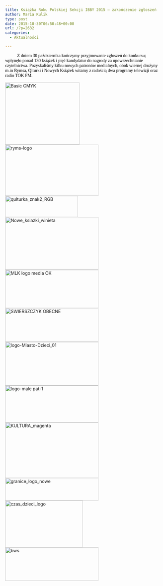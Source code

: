 ```yaml
---
title: Książka Roku Polskiej Sekcji IBBY 2015 – zakończenie zgłoszeń
author: Maria Kulik
type: post
date: 2015-10-30T06:50:48+00:00
url: /?p=2632
categories:
  - Aktualności

---
```

<span style="color: #000000; font-family: Times New Roman;">           Z dniem 30 października kończymy przyjmowanie zgłoszeń do konkursu; wpłynęło ponad 130 książek i pięć kandydatur do nagrody za upowszechnianie czytelnictwa. Pozyskaliśmy kilku nowych patronów medialnych, obok wiernej drużyny m.in Rymsa, Qlturki i Nowych Książek witamy z radością dwa programy telewizji oraz radio TOK FM. </span>


  <a href="http://www.ibby.pl/wp-content/uploads/2015/10/TVP_ABC_logo.jpg" rel="lightbox[2632]"><img class="alignnone size-medium wp-image-2645" src="http://www.ibby.pl/wp-content/uploads/2015/10/TVP_ABC_logo-239x200.jpg" alt="Basic CMYK" width="239" height="200" srcset="http://www.ibby.pl/wp-content/uploads/2015/10/TVP_ABC_logo-239x200.jpg 239w, http://www.ibby.pl/wp-content/uploads/2015/10/TVP_ABC_logo-120x100.jpg 120w, http://www.ibby.pl/wp-content/uploads/2015/10/TVP_ABC_logo-717x600.jpg 717w" sizes="(max-width: 239px) 100vw, 239px" /></a><a href="http://www.ibby.pl/wp-content/uploads/2015/10/ryms-logo.jpg" rel="lightbox[2632]"><img class="alignnone size-medium wp-image-2644" src="http://www.ibby.pl/wp-content/uploads/2015/10/ryms-logo-300x165.jpg" alt="ryms-logo" width="300" height="165" srcset="http://www.ibby.pl/wp-content/uploads/2015/10/ryms-logo-300x165.jpg 300w, http://www.ibby.pl/wp-content/uploads/2015/10/ryms-logo-150x82.jpg 150w, http://www.ibby.pl/wp-content/uploads/2015/10/ryms-logo.jpg 744w" sizes="(max-width: 300px) 100vw, 300px" /></a><a href="http://www.ibby.pl/wp-content/uploads/2015/10/qulturka_znak2_RGB.jpg" rel="lightbox[2632]"><img class="alignnone size-full wp-image-2643" src="http://www.ibby.pl/wp-content/uploads/2015/10/qulturka_znak2_RGB.jpg" alt="qulturka_znak2_RGB" width="234" height="68" srcset="http://www.ibby.pl/wp-content/uploads/2015/10/qulturka_znak2_RGB.jpg 234w, http://www.ibby.pl/wp-content/uploads/2015/10/qulturka_znak2_RGB-150x44.jpg 150w" sizes="(max-width: 234px) 100vw, 234px" /></a><a href="http://www.ibby.pl/wp-content/uploads/2015/10/Nowe_Ksia¦Ęz¦çki.jpg"><img class="alignnone size-medium wp-image-2642" src="http://www.ibby.pl/wp-content/uploads/2015/10/Nowe_Ksia¦Ęz¦çki-300x170.jpg" alt="Nowe_ksiazki_winieta" width="300" height="170" srcset="http://www.ibby.pl/wp-content/uploads/2015/10/Nowe_Ksia¦Ęz¦çki-300x170.jpg 300w, http://www.ibby.pl/wp-content/uploads/2015/10/Nowe_Ksia¦Ęz¦çki-150x85.jpg 150w, http://www.ibby.pl/wp-content/uploads/2015/10/Nowe_Ksia¦Ęz¦çki-800x454.jpg 800w" sizes="(max-width: 300px) 100vw, 300px" /></a><a href="http://www.ibby.pl/wp-content/uploads/2015/10/MLK-logo-media-OK.jpg" rel="lightbox[2632]"><img class="alignnone size-medium wp-image-2641" src="http://www.ibby.pl/wp-content/uploads/2015/10/MLK-logo-media-OK-300x123.jpg" alt="MLK logo media OK" width="300" height="123" srcset="http://www.ibby.pl/wp-content/uploads/2015/10/MLK-logo-media-OK-300x123.jpg 300w, http://www.ibby.pl/wp-content/uploads/2015/10/MLK-logo-media-OK-150x61.jpg 150w, http://www.ibby.pl/wp-content/uploads/2015/10/MLK-logo-media-OK-800x327.jpg 800w, http://www.ibby.pl/wp-content/uploads/2015/10/MLK-logo-media-OK.jpg 1305w" sizes="(max-width: 300px) 100vw, 300px" /></a><a href="http://www.ibby.pl/wp-content/uploads/2015/10/logotyp_SWIERSZCZYK_lifting.jpg" rel="lightbox[2632]"><img class="alignnone size-medium wp-image-2640" src="http://www.ibby.pl/wp-content/uploads/2015/10/logotyp_SWIERSZCZYK_lifting-300x109.jpg" alt="SWIERSZCZYK OBECNE" width="300" height="109" srcset="http://www.ibby.pl/wp-content/uploads/2015/10/logotyp_SWIERSZCZYK_lifting-300x109.jpg 300w, http://www.ibby.pl/wp-content/uploads/2015/10/logotyp_SWIERSZCZYK_lifting-150x54.jpg 150w, http://www.ibby.pl/wp-content/uploads/2015/10/logotyp_SWIERSZCZYK_lifting-800x291.jpg 800w, http://www.ibby.pl/wp-content/uploads/2015/10/logotyp_SWIERSZCZYK_lifting.jpg 1509w" sizes="(max-width: 300px) 100vw, 300px" /></a><a href="http://www.ibby.pl/wp-content/uploads/2015/10/logo-Miasto-Dzieci_01.jpg" rel="lightbox[2632]"><img class="alignnone size-medium wp-image-2639" src="http://www.ibby.pl/wp-content/uploads/2015/10/logo-Miasto-Dzieci_01-300x140.jpg" alt="logo-Miasto-Dzieci_01" width="300" height="140" srcset="http://www.ibby.pl/wp-content/uploads/2015/10/logo-Miasto-Dzieci_01-300x140.jpg 300w, http://www.ibby.pl/wp-content/uploads/2015/10/logo-Miasto-Dzieci_01-150x70.jpg 150w, http://www.ibby.pl/wp-content/uploads/2015/10/logo-Miasto-Dzieci_01.jpg 534w" sizes="(max-width: 300px) 100vw, 300px" /></a><a href="http://www.ibby.pl/wp-content/uploads/2015/10/logo-male-pat-1.jpg" rel="lightbox[2632]"><img class="alignnone size-medium wp-image-2638" src="http://www.ibby.pl/wp-content/uploads/2015/10/logo-male-pat-1-300x119.jpg" alt="logo-male pat-1" width="300" height="119" srcset="http://www.ibby.pl/wp-content/uploads/2015/10/logo-male-pat-1-300x119.jpg 300w, http://www.ibby.pl/wp-content/uploads/2015/10/logo-male-pat-1-150x60.jpg 150w, http://www.ibby.pl/wp-content/uploads/2015/10/logo-male-pat-1.jpg 608w" sizes="(max-width: 300px) 100vw, 300px" /></a><a href="http://www.ibby.pl/wp-content/uploads/2015/10/KULTURA_magenta.jpg" rel="lightbox[2632]"><img class="alignnone size-medium wp-image-2637" src="http://www.ibby.pl/wp-content/uploads/2015/10/KULTURA_magenta-300x179.jpg" alt="KULTURA_magenta" width="300" height="179" srcset="http://www.ibby.pl/wp-content/uploads/2015/10/KULTURA_magenta-300x179.jpg 300w, http://www.ibby.pl/wp-content/uploads/2015/10/KULTURA_magenta-150x90.jpg 150w, http://www.ibby.pl/wp-content/uploads/2015/10/KULTURA_magenta-800x478.jpg 800w, http://www.ibby.pl/wp-content/uploads/2015/10/KULTURA_magenta.jpg 865w" sizes="(max-width: 300px) 100vw, 300px" /></a><a href="http://www.ibby.pl/wp-content/uploads/2015/10/granice_logo_nowe.jpg" rel="lightbox[2632]"><img class="alignnone size-medium wp-image-2636" src="http://www.ibby.pl/wp-content/uploads/2015/10/granice_logo_nowe-300x73.jpg" alt="granice_logo_nowe" width="300" height="73" srcset="http://www.ibby.pl/wp-content/uploads/2015/10/granice_logo_nowe-300x73.jpg 300w, http://www.ibby.pl/wp-content/uploads/2015/10/granice_logo_nowe-150x37.jpg 150w, http://www.ibby.pl/wp-content/uploads/2015/10/granice_logo_nowe-800x196.jpg 800w" sizes="(max-width: 300px) 100vw, 300px" /></a><a href="http://www.ibby.pl/wp-content/uploads/2015/10/czas_dzieci_logo.jpg" rel="lightbox[2632]"><img class="alignnone size-full wp-image-2635" src="http://www.ibby.pl/wp-content/uploads/2015/10/czas_dzieci_logo.jpg" alt="czas_dzieci_logo" width="250" height="150" srcset="http://www.ibby.pl/wp-content/uploads/2015/10/czas_dzieci_logo.jpg 250w, http://www.ibby.pl/wp-content/uploads/2015/10/czas_dzieci_logo-150x90.jpg 150w" sizes="(max-width: 250px) 100vw, 250px" /></a><a href="http://www.ibby.pl/wp-content/uploads/2015/10/bws.jpg" rel="lightbox[2632]"><img class="alignnone size-medium wp-image-2634" src="http://www.ibby.pl/wp-content/uploads/2015/10/bws-300x108.jpg" alt="bws" width="300" height="108" srcset="http://www.ibby.pl/wp-content/uploads/2015/10/bws-300x108.jpg 300w, http://www.ibby.pl/wp-content/uploads/2015/10/bws-150x54.jpg 150w, http://www.ibby.pl/wp-content/uploads/2015/10/bws-800x288.jpg 800w" sizes="(max-width: 300px) 100vw, 300px" /></a>
 
